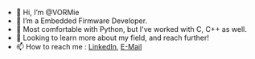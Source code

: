 - 👋 Hi, I’m @VORMie
- 👀 I’m a Embedded Firmware Developer.
- 🌱 Most comfortable with Python, but I've worked with C, C++ as well.
- 💞️ Looking to learn more about my field, and reach further!
- 📫 How to reach me : [LinkedIn](https://www.linkedin.com/in/vishesh-varma/), [E-Mail](vsvarma02@gmail.com)

<!---
VORMie/VORMie is a ✨ special ✨ repository because its `README.md` (this file) appears on your GitHub profile.
You can click the Preview link to take a look at your changes.
--->

